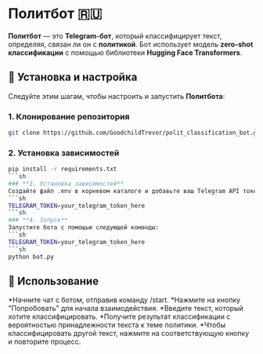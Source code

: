 # **Политбот** 🇷🇺

**Политбот** — это **Telegram-бот**, который классифицирует текст, определяя, связан ли он с **политикой**. Бот использует модель **zero-shot классификации** с помощью библиотеки **Hugging Face Transformers**.

## 🚀 **Установка и настройка**

Следуйте этим шагам, чтобы настроить и запустить **Политбота**:

### **1. Клонирование репозитория**

```sh
git clone https://github.com/GoodchildTrevor/polit_classification_bot.git
```
### **2. Установка зависимостей**

```sh
pip install -r requirements.txt
```sh
### **3. Установка зависимостей**
Создайте файл .env в корневом каталоге и добавьте ваш Telegram API токен:
```sh
TELEGRAM_TOKEN=your_telegram_token_here
```sh
### **4. Запуск**
Запустите бота с помощью следующей команды:
```sh
TELEGRAM_TOKEN=your_telegram_token_here
```sh
python bot.py
```

## 💬 **Использование**
*Начните чат с ботом, отправив команду /start.
*Нажмите на кнопку "Попробовать" для начала взаимодействия.
*Введите текст, который хотите классифицировать.
*Получите результат классификации с вероятностью принадлежности текста к теме политики.
*Чтобы классифицировать другой текст, нажмите на соответствующую кнопку и повторите процесс.

